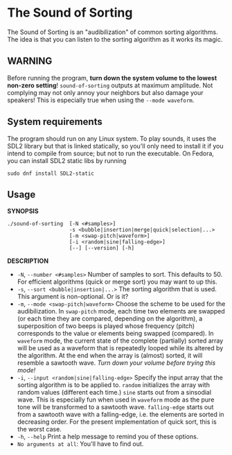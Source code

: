 # The Sound of Sorting

The Sound of Sorting is an "audibilization" of common sorting algorithms. The
idea is that you can listen to the sorting algorithm as it works its magic.

## WARNING

Before running the program, **turn down the system volume to the lowest
non-zero setting**! `sound-of-sorting` outputs at maximum amplitude. Not
complying may not only annoy your neighbors but also damage your speakers!
This is especially true when using the `--mode waveform`.

## System requirements

The program should run on any Linux system. To play sounds, it uses the SDL2
library but that is linked statically, so you'll only need to install it if you
intend to compile from source; but not to run the executable. On Fedora, you
can install SDL2 static libs by running

    sudo dnf install SDL2-static
    
## Usage

**SYNOPSIS**

    ./sound-of-sorting  [-N <#samples>]
                        -s <bubble|insertion|merge|quick|selection|...>
                        [-m <swap-pitch|waveform>]
                        [-i <random|sine|falling-edge>]
                        [--] [--version] [-h]

**DESCRIPTION**

 * `-N`, `--number <#samples>` Number of samples to sort. This
   defaults to 50. For efficient algorithms (quick or merge sort) you may want
   to up this.
 * `-s`, `--sort <bubble|insertion|...>` The sorting algorithm that is used.
   This argument is non-optional. Or is it?
 * `-m`, `--mode <swap-pitch|waveform>` Choose the scheme to be used for the
   audibilization. In `swap-pitch` mode, each time two elements are swapped
   (or each time they are compared, depending on the algorithm), a superposition
   of two beeps is played whose frequency (pitch) corresponds to the value or
   elements being swapped (compared). In `waveform` mode, the current state of
   the complete (partially) sorted array will be used as a waveform that is
   repeatedly looped while its altered by the algorithm. At the end when the
   array is (almost) sorted, it will resemble a sawtooth wave. _Turn down your
   volume before trying this mode!_
 * `-i`, `--input <random|sine|falling-edge>` Specify the input array that the
   sorting algorithm is to be applied to. `random` initializes the array with
   random values (different each time.) `sine` starts out from a sinsodial wave.
   This is especially fun when used in `waveform` mode as the pure tone will be
   transformed to a sawtooth wave. `falling-edge` starts out from a sawtooth
   wave with a falling-edge, i.e. the elements are sorted in decreasing order.
   For the present implementation of quick sort, this is the worst case.
 * `-h`, `--help` Print a help message to remind you of these options.
 * `No arguments at all`: You'll have to find out.
